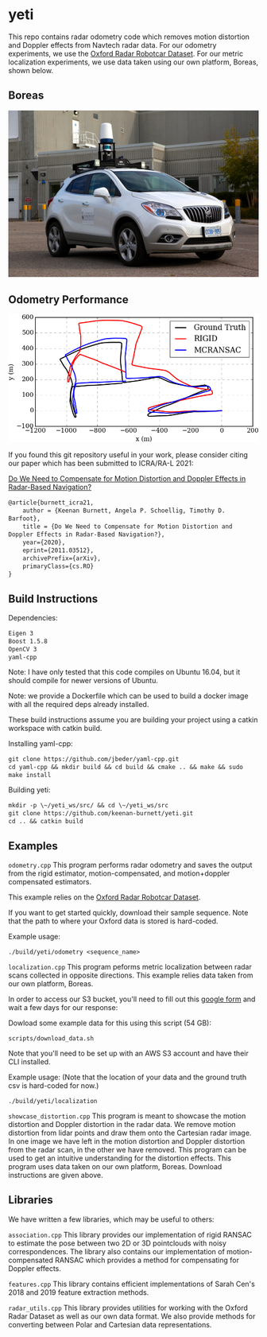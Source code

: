 # yeti

This repo contains radar odometry code which removes motion distortion and Doppler effects from Navtech radar data. For our odometry experiments, we use the [Oxford Radar Robotcar Dataset](https://oxford-robotics-institute.github.io/radar-robotcar-dataset/). For our metric localization experiments, we use data taken using our own platform, Boreas, shown below.

## Boreas
![Boreas](figs/boreas.JPG "Boreas")

## Odometry Performance
![Odom](figs/trajectory.png "Odom")

If you found this git repository useful in your work, please consider citing our paper which has been submitted to ICRA/RA-L 2021:

[Do We Need to Compensate for Motion Distortion and Doppler Effects in Radar-Based Navigation?](https://arxiv.org/abs/2011.03512)

```
@article{burnett_icra21,
    author = {Keenan Burnett, Angela P. Schoellig, Timothy D. Barfoot},
    title = {Do We Need to Compensate for Motion Distortion and Doppler Effects in Radar-Based Navigation?},
    year={2020},
    eprint={2011.03512},
    archivePrefix={arXiv},
    primaryClass={cs.RO}
}
```

## Build Instructions

Dependencies:

```
Eigen 3
Boost 1.5.8
OpenCV 3
yaml-cpp
```

Note: I have only tested that this code compiles on Ubuntu 16.04, but it should compile for newer versions of Ubuntu.

Note: we provide a Dockerfile which can be used to build a docker image with all the required deps already installed.

These build instructions assume you are building your project using a catkin workspace with catkin build.

Installing yaml-cpp:

```
git clone https://github.com/jbeder/yaml-cpp.git
cd yaml-cpp && mkdir build && cd build && cmake .. && make && sudo make install
```

Building yeti:

```
mkdir -p \~/yeti_ws/src/ && cd \~/yeti_ws/src
git clone https://github.com/keenan-burnett/yeti.git
cd .. && catkin build
```

## Examples

`odometry.cpp` This program performs radar odometry and saves the output from the rigid estimator, motion-compensated, and motion+doppler compensated estimators.

This example relies on the [Oxford Radar Robotcar Dataset](https://oxford-robotics-institute.github.io/radar-robotcar-dataset/).

If you want to get started quickly, download their sample sequence. Note that the path to where your Oxford data is stored is hard-coded.

Example usage:
```
./build/yeti/odometry <sequence_name>
```

`localization.cpp` This program peforms metric localization between radar scans collected in opposite directions. This example relies data taken from our own platform, Boreas.

In order to access our S3 bucket, you'll need to fill out this [google form](https://forms.gle/ZGtQhKRXkxmcAGih9) and wait a few days for our response:

Dowload some example data for this using this script (54 GB):

```
scripts/download_data.sh
```

Note that you'll need to be set up with an AWS S3 account and have their CLI installed.

Example usage: (Note that the location of your data and the ground truth csv is hard-coded for now.)
```
./build/yeti/localization
```

`showcase_distortion.cpp` This program is meant to showcase the motion distortion and Doppler distortion in the radar data. We remove motion distortion from lidar points and draw them onto the Cartesian radar image. In one image we have left in the motion distortion and Doppler distortion from the radar scan, in the other we have removed. This program can be used to get an intuitive understanding for the distortion effects. This program uses data taken on our own platform, Boreas. Download instructions are given above.

## Libraries
We have written a few libraries, which may be useful to others:

`association.cpp` This library provides our implementation of rigid RANSAC to estimate the pose between two 2D or 3D pointclouds with noisy correspondences. The library also contains our implementation of motion-compensated RANSAC which provides a method for compensating for Doppler effects.

`features.cpp` This library contains efficient implementations of Sarah Cen's 2018 and 2019 feature extraction methods.

`radar_utils.cpp` This library provides utilities for working with the Oxford Radar Dataset as well as our own data format. We also provide methods for converting between Polar and Cartesian data representations.
